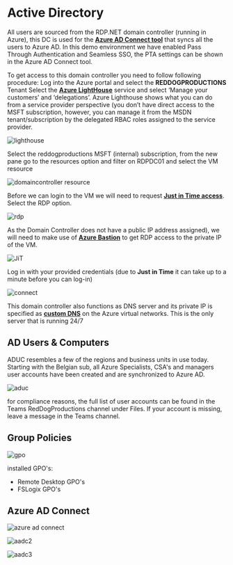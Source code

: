 # Active Directory

All users are sourced from the RDP.NET domain controller (running in Azure), this DC is used for the [**Azure AD Connect tool**](https://docs.microsoft.com/en-us/azure/active-directory/hybrid/how-to-connect-adconnectivitytools) that syncs all the users to Azure AD.
In this demo environment we have enabled Pass Through Authentication and Seamless SSO, the PTA settings can be shown in the Azure AD Connect tool.

To get access to this domain controller you need to follow following procedure:
Log into the Azure portal and select the **REDDOGPRODUCTIONS** Tenant
Select the [**Azure LightHouse**](https://docs.microsoft.com/en-us/azure/lighthouse/overview) service and select ‘Manage your customers’ and ‘delegations’.
Azure Lighthouse shows what you can do from a service provider perspective (you don’t have direct access to the MSFT subscription, however, you can manage it from the MSDN tenant/subscription by the delegated RBAC roles assigned to the service provider.

![lighthouse](https://chlams.blob.core.windows.net/public/reddogproductions/pics/ad/1lighthouse_delegation.png)

Select the reddogproductions MSFT (internal) subscription, from the new pane go to the resources option and filter on RDPDC01 and select the VM resource

![domaincontroller resource](https://chlams.blob.core.windows.net/public/reddogproductions/pics/ad/2lighthouse_resources.png)

Before we can login to the VM we will need to request [**Just in Time access**](https://docs.microsoft.com/en-us/azure/security-center/security-center-just-in-time?tabs=jit-config-asc%2Cjit-request-asc). Select the RDP option.

![rdp](https://chlams.blob.core.windows.net/public/reddogproductions/pics/ad/3JustInTimeAccess.png)

As the Domain Controller does not have a public IP address assigned), we will need to make use of [**Azure Bastion**](https://docs.microsoft.com/en-us/azure/bastion/bastion-overview) to get RDP access to the private IP of the VM.

![JiT](https://chlams.blob.core.windows.net/public/reddogproductions/pics/ad/4connectrdp.png)

Log in with your provided credentials (due to **Just in Time** it can take up to a minute before you can log-in)

![connect](https://chlams.blob.core.windows.net/public/reddogproductions/pics/ad/5Bastion.png)

This domain controller also functions as DNS server and its private IP is specified as **[custom DNS](https://docs.microsoft.com/en-us/azure/dns/dns-custom-domain)** on the Azure virtual networks. This is the only server that is running 24/7 

## AD Users & Computers

ADUC resembles a few of the regions and business units in use today. Starting with the Belgian sub, all Azure Specialists, CSA's and managers user accounts have been created and are synchronized to Azure AD.

![aduc](https://chlams.blob.core.windows.net/public/reddogproductions/pics/ad/aduc.png)

for compliance reasons, the full list of user accounts can be found in the Teams RedDogProductions channel under Files.
If your account is missing, leave a message in the Teams channel.

## Group Policies

![gpo](https://chlams.blob.core.windows.net/public/reddogproductions/pics/ad/GPO.png)

installed GPO's:

- Remote Desktop GPO's
- FSLogix GPO's

## Azure AD Connect

![azure ad connect](https://chlams.blob.core.windows.net/public/reddogproductions/pics/ad/aadc1.png)

![aadc2](https://chlams.blob.core.windows.net/public/reddogproductions/pics/ad/aadc2.png)

![aadc3](https://chlams.blob.core.windows.net/public/reddogproductions/pics/ad/aadc3.png)
